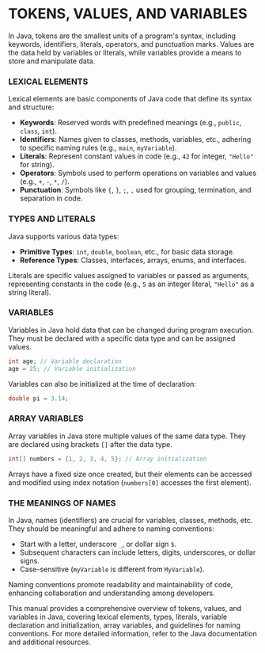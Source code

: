 # TOKENS, VALUES, AND VARIABLES

In Java, tokens are the smallest units of a program's syntax, including keywords, identifiers, literals, operators, and punctuation marks. Values are the data held by variables or literals, while variables provide a means to store and manipulate data.

### LEXICAL ELEMENTS

Lexical elements are basic components of Java code that define its syntax and structure:
   * **Keywords**: Reserved words with predefined meanings (e.g., `public`, `class`, `int`).
   * **Identifiers**: Names given to classes, methods, variables, etc., adhering to specific naming rules (e.g., `main`, `myVariable`).
   * **Literals**: Represent constant values in code (e.g., `42` for integer, `"Hello"` for string).
   * **Operators**: Symbols used to perform operations on variables and values (e.g., `+`, `-`, `*`, `/`).
   * **Punctuation**: Symbols like `{`, `}`, `;`, `,` used for grouping, termination, and separation in code.

### TYPES AND LITERALS

Java supports various data types:
   * **Primitive Types**: `int`, `double`, `boolean`, etc., for basic data storage.
   * **Reference Types**: Classes, interfaces, arrays, enums, and interfaces.

Literals are specific values assigned to variables or passed as arguments, representing constants in the code (e.g., `5` as an integer literal, `"Hello"` as a string literal).

### VARIABLES

Variables in Java hold data that can be changed during program execution. They must be declared with a specific data type and can be assigned values.

```java
int age; // Variable declaration
age = 25; // Variable initialization
```

Variables can also be initialized at the time of declaration:

```java
double pi = 3.14;
```

### ARRAY VARIABLES

Array variables in Java store multiple values of the same data type. They are declared using brackets `[]` after the data type.

```java
int[] numbers = {1, 2, 3, 4, 5}; // Array initialization
```

Arrays have a fixed size once created, but their elements can be accessed and modified using index notation (`numbers[0]` accesses the first element).

### THE MEANINGS OF NAMES

In Java, names (identifiers) are crucial for variables, classes, methods, etc. They should be meaningful and adhere to naming conventions:
   * Start with a letter, underscore `_`, or dollar sign `$`.
   * Subsequent characters can include letters, digits, underscores, or dollar signs.
   * Case-sensitive (`myVariable` is different from `MyVariable`).

Naming conventions promote readability and maintainability of code, enhancing collaboration and understanding among developers.

This manual provides a comprehensive overview of tokens, values, and variables in Java, covering lexical elements, types, literals, variable declaration and initialization, array variables, and guidelines for naming conventions. For more detailed information, refer to the Java documentation and additional resources.
